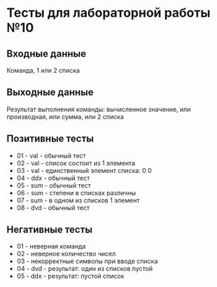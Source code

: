# Тесты для лабораторной работы №10

## Входные данные
Команда, 1 или 2 списка

## Выходные данные
Результат выполнения команды: вычисленное значение, или производная, или сумма, или 2 списка

## Позитивные тесты
- 01 - val - обычный тест
- 02 - val - список состоит из 1 элемента
- 03 - val - единственный элемент списка: 0 0
- 04 - ddx - обычный тест
- 05 - sum - обычный тест
- 06 - sum - степени в списках различны
- 07 - sum - в одном из списков 1 элемент
- 08 - dvd - обычный тест

## Негативные тесты
- 01 - неверная команда
- 02 - неверное количество чисел
- 03 - некорректные символы при вводе списка
- 04 - dvd - результат: один из списков пустой
- 05 - ddx - результат: пустой список
